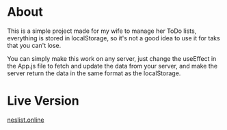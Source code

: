 
# About

This is a simple project made for my wife to manage her ToDo lists, everything is stored in localStorage, so it's not a good idea to use it for taks that you can't lose.

You can simply make this work on any server, just change the useEffect in the App.js file to fetch and update the data from your server, and make the server return the data in the same format as the localStorage.

# Live Version

[neslist.online](https://neslist.online/)
